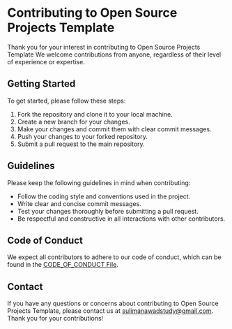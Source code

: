 <!-- 
    Do a search and replace with your text editor for the following: 
        `email`,
        `project_title`,
-->
<!-- 
    Do a search and replace with your text editor for the following: 
        `sulimanawadstudy@gmail.com`,
        `Open Source Projects Template`,
-->
# Contributing to Open Source Projects Template

Thank you for your interest in contributing to Open Source Projects Template We welcome contributions from anyone, regardless of their level of experience or expertise.

## Getting Started

To get started, please follow these steps:

1. Fork the repository and clone it to your local machine.
2. Create a new branch for your changes.
3. Make your changes and commit them with clear commit messages.
4. Push your changes to your forked repository.
5. Submit a pull request to the main repository.

## Guidelines

Please keep the following guidelines in mind when contributing:

- Follow the coding style and conventions used in the project.
- Write clear and concise commit messages.
- Test your changes thoroughly before submitting a pull request.
- Be respectful and constructive in all interactions with other contributors.

## Code of Conduct

We expect all contributors to adhere to our code of conduct, which can be found in the [CODE_OF_CONDUCT File][code-of-conduct-url].

## Contact

If you have any questions or concerns about contributing to Open Source Projects Template, please contact us at sulimanawadstudy@gmail.com. Thank you for your contributions!



[code-of-conduct-url]: https://github.com/suliman-99/open-source-projects-template/blob/main/CODE_OF_CONDUCT.md